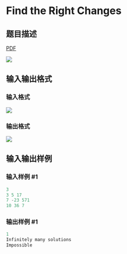 # Find the Right Changes

## 题目描述

[problemUrl]: https://uva.onlinejudge.org/index.php?option=com_onlinejudge&Itemid=8&category=17&page=show_problem&problem=1489

[PDF](https://uva.onlinejudge.org/external/105/p10548.pdf)

![](https://cdn.luogu.com.cn/upload/vjudge_pic/UVA10548/c32db69adad1b953863c80525a4041cda7026295.png)

## 输入输出格式

### 输入格式

![](https://cdn.luogu.com.cn/upload/vjudge_pic/UVA10548/147ecb84d6d2994dcd74efcf5f74103dd9f88392.png)

### 输出格式

![](https://cdn.luogu.com.cn/upload/vjudge_pic/UVA10548/ea1fa2dc3db479e7f01c7fed8c03bbcde6f1b2b0.png)

## 输入输出样例

### 输入样例 #1

```cpp
3
3 5 17
7 -23 571
10 36 7
```


### 输出样例 #1

```cpp
1
Infinitely many solutions
Impossible
```


